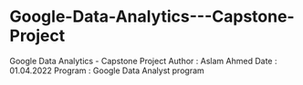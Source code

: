 # Google-Data-Analytics---Capstone-Project
Google Data Analytics - Capstone Project
Author : Aslam Ahmed
Date : 01.04.2022
Program : Google Data Analyst program
